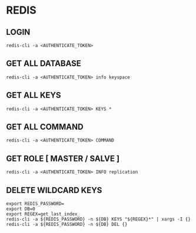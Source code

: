 # REDIS

## LOGIN
```
redis-cli -a <AUTHENTICATE_TOKEN> 
```

## GET ALL DATABASE
```
redis-cli -a <AUTHENTICATE_TOKEN> info keyspace
```

## GET ALL KEYS
```
redis-cli -a <AUTHENTICATE_TOKEN> KEYS *
```

## GET ALL COMMAND
```
redis-cli -a <AUTHENTICATE_TOKEN> COMMAND
```

## GET ROLE [ MASTER / SALVE ]
```
redis-cli -a <AUTHENTICATE_TOKEN> INFO replication
```

## DELETE WILDCARD KEYS
```
export REDIS_PASSWORD=
export DB=0
export REGEX=get_last_index_
redis-cli -a ${REDIS_PASSWORD} -n ${DB} KEYS "${REGEX}*" | xargs -I {} redis-cli -a ${REDIS_PASSWORD} -n ${DB} DEL {}
```
